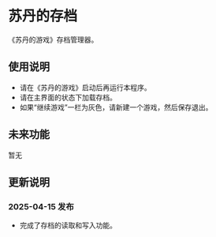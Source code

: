 # 苏丹的存档

《苏丹的游戏》存档管理器。

## 使用说明
* 请在《苏丹的游戏》启动后再运行本程序。
* 请在主界面的状态下加载存档。
* 如果“继续游戏”一栏为灰色，请新建一个游戏，然后保存退出。

## 未来功能
暂无

## 更新说明

### 2025-04-15 发布
* 完成了存档的读取和写入功能。